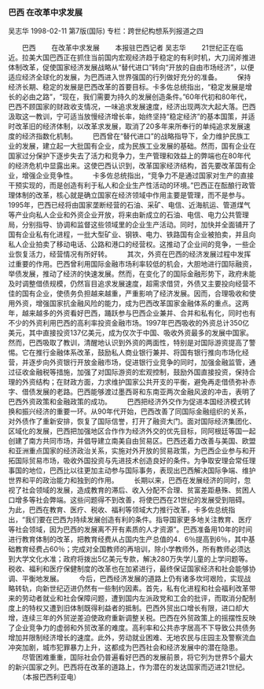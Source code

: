 ### 巴西  在改革中求发展
吴志华
1998-02-11
第7版(国际)
专栏：跨世纪构想系列报道之四

　　巴西
　　在改革中求发展
　　本报驻巴西记者  吴志华
　　21世纪正在临近。拉美大国巴西正在抓住当前国内宏观经济趋于稳定的有利时机，大刀阔斧推进体制改革，促使国家经济发展战略从“替代进口”转向“开放的自由市场经济”，以便适应经济全球化的发展，为巴西进入世界强国的行列做好充分的准备。
　　保持经济长期、稳定的发展是巴西改革的首要目标。卡多佐总统指出，“稳定发展是增长的必由之路”，“现在，我们需要为持久的发展创造条件。”60年代初和80年代，巴西不顾国家的财政收支情况，一味追求发展速度，经济出现两次大起大落。巴西汲取这一教训，宁可适当放慢经济增长率，始终坚持“稳定经济”的基本国策，并适时改革旧的经济体制，以改革求发展，取消了20多年来所奉行的单纯追求发展速度的经济指数化机制。
　　巴西曾在“替代进口”的战略指导下，全力维护民族工业的发展，建立起一大批国有企业，成为民族工业发展的基础。然而，国有企业在国家过分保护下逐步失去了活力和竞争力，生产管理和效益上的弊端也在80年代的经济危机中显露出来。这使巴西认识到，改革国家经济结构，首先要改革国有企业，增强企业竞争性。
　　卡多佐总统指出，“竞争力不是通过国家对生产的直接干预实现的，而是创造有利于私人和企业生产性活动的环境。”巴西正在酝酿行政管理体制的改革，核心就是确立国家在经济领域中作用主要是管理，而不是参与。1995年，巴西已经将由国家垄断经营的石油、采矿、电信、近海航运、管道煤气等产业向私人企业和外资企业开放，将来由新成立的石油、电信、电力公共管理局，分别指导、协调和监督这些领域里的企业生产活动。同时，加快并全面铺开了国有企业私有化进程，一批大型矿业、钢铁、电力、铁路国有企业被拍卖，并且向私人企业拍卖了移动电话、公路和港口的经营权。这推动了企业间的竞争，一些企业恢复活力，经营情况有所好转。
　　其次，外资在巴西的经济发展过程中发挥过重要的作用。巴西曾利用国际金融市场利率较低的机会，大胆地进行国际融资，举债发展，推动了经济的快速发展。然而，在变化了的国际金融形势下，政府未能及时调整借债规模，仍然盲目追求发展速度，超需求借贷，外债又主要投向经营不佳的国有企业，使债务负担越来越重，严重影响了经济发展。因而，合理吸收和使用外资，增强国家抗金融风险的能力，成为巴西改革国家金融体系的重点。这两年，越来越多的外资看好巴西，踊跃参与巴西企业兼并、合并和私有化，同时也有不少的外资利用巴西的高利率投资金融市场。1997年巴西吸收的外资总计350亿美元，其中直接投资137亿美元，成为仅次于中国、吸收外资最多的发展中国家。然而，巴西吸取了教训，清醒地认识到外资的两面性，特别是对国际游资提高了警惕。它在推行金融体系改革，鼓励私人商业银行兼并、将国有银行推向市场化经营，并逐步向外资银行开放金融市场，促进银行业竞争的同时，加强金融监管，通过征收金融税等措施，加强了对国际游资的宏观控制，鼓励外国直接投资，保持合理的外资结构；在财政方面，力求维护国家公共开支的平衡，避免再走借债弥补赤字、借债发展的老路。巴西能够渡过墨西哥和东南亚两次金融风波的冲击，表明了巴西外资政策和金融政策的成功。
　　巴西把经济外交作为促进本国经济模式转换和振兴经济的重要一环。从90年代开始，巴西改善了同国际金融组织的关系，对外债作了重新安排，恢复了国际信誉，打开了融资大门。面对国际经济集团化、区域化的发展，巴西把加强地区合作作为经济外交的优先目标，同阿根廷等国一起创建了南方共同市场，并倡导建立南美自由贸易区。巴西还着力改善与美国、欧盟和亚洲重点国家的经济政治关系，实施对外开放的贸易政策，为巴西企业参与和开拓国际贸易市场，吸收外国投资与先进技术创造良好的条件。为争取安理会常任理事国的地位，巴西比以往更加主动参与国际事务，表现出巴西解决国际争端、维护世界和平的政治能力和独到的作用。
　　长期以来，巴西在发展经济的同时，忽视了社会领域的发展，造成教育的滞后、收入分配不合理、贫富差距悬殊、贫困人口增多等社会弊端。这些问题得不到改善，将使巴西在21世纪的发展受到阻碍。为此，巴西在教育、医疗、税收、福利等领域大力推行改革，卡多佐总统指出，“我们要在巴西为持续发展创造有利的条件。指导国家更多地关注教育、医疗等社会领域，因为巴西的发展离不开有素质的人才资源”。巴西准备用10年的时间进行教育体制的改革，把教育经费从占国内生产总值的4．6％提高到6％，其中基础教育经费占60％；完成对全国教师的再培训，除小学教师外，所有教师必须达到大学文化水准；政府将拨出5亿美元专款，解决280万失学儿童的上学问题等。税收、福利和医疗保健制度的改革也在加紧进行，最终保证国家经济和社会能够协调、平衡地发展。
　　今后，巴西经济发展的道路上仍有诸多坎坷艰险，实现战略转轨，向新世纪迈进仍然有一些制约因素。首先，私有化进程和社会福利改革带来的劳动者就业和社会保障问题，遭到国内左派政党和工会的批评，而取消分配制度上的特权又遭到旧体制既得利益者的抵制。巴西外贸出口增长有限，进口却大增，连续三年的外贸逆差迫使政府重新调整关税。巴西在外贸政策上的摇摆性反映了企业竞争力的虚弱和外贸改革的难度。高利率和公共赤字居高不下导致公共债务增加并限制经济增长的速度。此外，劳动就业困难、无地农民与庄园主及警察流血冲突加剧，城市犯罪暴力上升，这都成为巴西社会和经济发展中的潜在隐患。
　　尽管困难重重，国际社会仍普遍看好巴西的发展前景，将它列为世界5个最大的新兴国家之列。巴西将在改革的道路上，作为潜在的发达国家而迈进21世纪。
　　（本报巴西利亚电）
